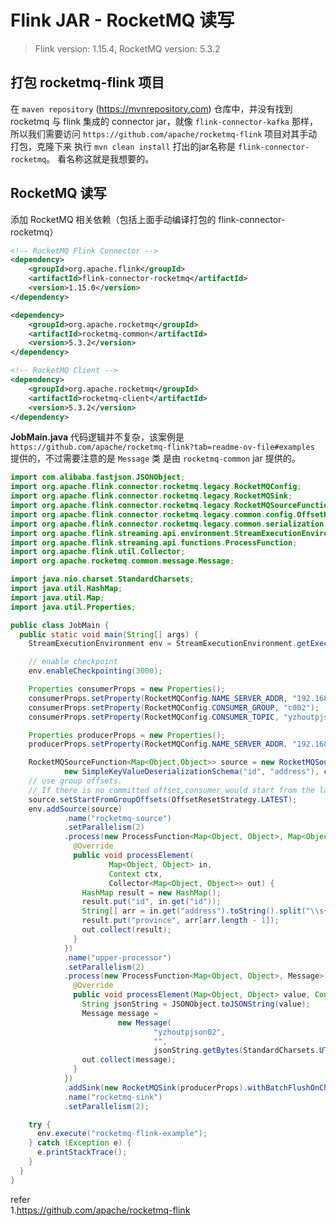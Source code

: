 # Flink JAR - RocketMQ 读写  

>Flink version: 1.15.4, RocketMQ version: 5.3.2  

## 打包 rocketmq-flink 项目  
在 `maven repository` (https://mvnrepository.com) 仓库中，并没有找到 rocketmq 与 flink 集成的 connector jar，就像 `flink-connector-kafka` 那样，所以我们需要访问 `https://github.com/apache/rocketmq-flink` 项目对其手动打包，克隆下来 执行 `mvn clean install` 打出的jar名称是 `flink-connector-rocketmq`。 看名称这就是我想要的。  

## RocketMQ 读写  

添加 RocketMQ 相关依赖（包括上面手动编译打包的 flink-connector-rocketmq）  
```xml
<!-- RocketMQ Flink Connector -->
<dependency>
    <groupId>org.apache.flink</groupId>
    <artifactId>flink-connector-rocketmq</artifactId>
    <version>1.15.0</version>
</dependency>

<dependency>
    <groupId>org.apache.rocketmq</groupId>
    <artifactId>rocketmq-common</artifactId>
    <version>5.3.2</version>
</dependency>

<!-- RocketMQ Client -->
<dependency>
    <groupId>org.apache.rocketmq</groupId>
    <artifactId>rocketmq-client</artifactId>
    <version>5.3.2</version>
</dependency>
```

**JobMain.java** 
代码逻辑并不复杂，该案例是 `https://github.com/apache/rocketmq-flink?tab=readme-ov-file#examples` 提供的，不过需要注意的是 `Message` 类 是由 `rocketmq-common` jar 提供的。 
```java
import com.alibaba.fastjson.JSONObject;
import org.apache.flink.connector.rocketmq.legacy.RocketMQConfig;
import org.apache.flink.connector.rocketmq.legacy.RocketMQSink;
import org.apache.flink.connector.rocketmq.legacy.RocketMQSourceFunction;
import org.apache.flink.connector.rocketmq.legacy.common.config.OffsetResetStrategy;
import org.apache.flink.connector.rocketmq.legacy.common.serialization.SimpleKeyValueDeserializationSchema;
import org.apache.flink.streaming.api.environment.StreamExecutionEnvironment;
import org.apache.flink.streaming.api.functions.ProcessFunction;
import org.apache.flink.util.Collector;
import org.apache.rocketmq.common.message.Message;

import java.nio.charset.StandardCharsets;
import java.util.HashMap;
import java.util.Map;
import java.util.Properties;

public class JobMain {
  public static void main(String[] args) {
    StreamExecutionEnvironment env = StreamExecutionEnvironment.getExecutionEnvironment();

    // enable checkpoint
    env.enableCheckpointing(3000);

    Properties consumerProps = new Properties();
    consumerProps.setProperty(RocketMQConfig.NAME_SERVER_ADDR, "192.168.0.201:9876");
    consumerProps.setProperty(RocketMQConfig.CONSUMER_GROUP, "c002");
    consumerProps.setProperty(RocketMQConfig.CONSUMER_TOPIC, "yzhoutpjson01");

    Properties producerProps = new Properties();
    producerProps.setProperty(RocketMQConfig.NAME_SERVER_ADDR, "192.168.0.201:9876");

    RocketMQSourceFunction<Map<Object,Object>> source = new RocketMQSourceFunction(
            new SimpleKeyValueDeserializationSchema("id", "address"), consumerProps);
    // use group offsets.
    // If there is no committed offset,consumer would start from the latest offset.
    source.setStartFromGroupOffsets(OffsetResetStrategy.LATEST);
    env.addSource(source)
            .name("rocketmq-source")
            .setParallelism(2)
            .process(new ProcessFunction<Map<Object, Object>, Map<Object, Object>>() {
              @Override
              public void processElement(
                      Map<Object, Object> in,
                      Context ctx,
                      Collector<Map<Object, Object>> out) {
                HashMap result = new HashMap();
                result.put("id", in.get("id"));
                String[] arr = in.get("address").toString().split("\\s+");
                result.put("province", arr[arr.length - 1]);
                out.collect(result);
              }
            })
            .name("upper-processor")
            .setParallelism(2)
            .process(new ProcessFunction<Map<Object, Object>, Message>() {
              @Override
              public void processElement(Map<Object, Object> value, Context ctx, Collector<Message> out) {
                String jsonString = JSONObject.toJSONString(value);
                Message message =
                        new Message(
                                "yzhoutpjson02",
                                "",
                                jsonString.getBytes(StandardCharsets.UTF_8));
                out.collect(message);
              }
            })
            .addSink(new RocketMQSink(producerProps).withBatchFlushOnCheckpoint(true))
            .name("rocketmq-sink")
            .setParallelism(2);

    try {
      env.execute("rocketmq-flink-example");
    } catch (Exception e) {
      e.printStackTrace();
    }
  }
}
```

refer       
1.https://github.com/apache/rocketmq-flink          

